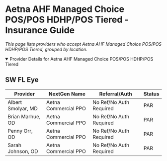 # Aetna AHF Managed Choice POS/POS HDHP/POS Tiered - Insurance Guide

*This page lists providers who accept Aetna AHF Managed Choice POS/POS HDHP/POS Tiered, grouped by location.*

<details open><summary>Provider Details for Aetna AHF Managed Choice POS/POS HDHP/POS Tiered</summary>

## SW FL Eye

| Provider | NextGen Name | Referral/Auth | Status |
|----------|-------------|--------------|--------|
| Albert Smolyar, MD | Aetna Commercial PPO | No Ref/No Auth Required | PAR |
| Brian Marhue, OD | Aetna Commercial PPO | No Ref/No Auth Required | PAR |
| Penny Orr, OD | Aetna Commercial PPO | No Ref/No Auth Required | PAR |
| Sarah Johnson, OD | Aetna Commercial PPO | No Ref/No Auth Required | PAR |

</details>

